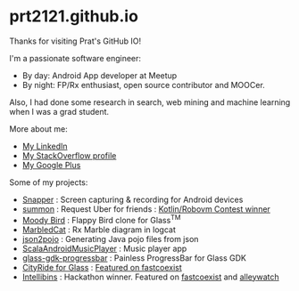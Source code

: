 prt2121.github.io
=================

Thanks for visiting Prat's GitHub IO!

I'm a passionate software engineer:

* By day: Android App developer at Meetup
* By night: FP/Rx enthusiast, open source contributor and MOOCer.

Also, I had done some research in search, web mining and machine learning when I was a grad student.

More about me:
* [My LinkedIn](https://www.linkedin.com/in/tprat)
* [My StackOverflow profile](http://stackoverflow.com/users/1104902/entryleveldev)
* [My Google Plus](google.com/+pratt2121)

Some of my projects:
* [Snapper](http://prt2121.github.io/Snapper/) : Screen capturing & recording for Android devices
* [summon](http://prt2121.github.io/summon/) : Request Uber for friends : [Kotlin/Robovm Contest winner](https://robovm.com/kotlin-contest-and-the-winner-is/)
* [Moody Bird](http://prt2121.github.io/moody-bird) : Flappy Bird clone for Glass<sup>TM</sup>
* [MarbledCat](http://prt2121.github.io/MarbledCat) : Rx Marble diagram in logcat
* [json2pojo](http://prt2121.github.io/json2pojo) : Generating Java pojo files from json
* [ScalaAndroidMusicPlayer](https://github.com/illi-ichi/ScalaAndroidMusicPlayer) : Music player app
* [glass-gdk-progressbar](https://github.com/prt2121/glass-gdk-progressbar) : Painless ProgressBar for Glass GDK
* [CityRide for Glass](https://glass.google.com/u/0/glassware/8304354602258824944) : [Featured on fastcoexist](http://www.fastcoexist.com/3033432/this-app-tells-google-glass-users-where-to-dock-a-citi-bike)
* [Intellibins](http://www.intellibins.nyc/) : Hackathon winner. Featured on [fastcoexist](http://www.fastcoexist.com/3047733/this-new-app-makes-it-easier-to-recycle-everything-because-just-stop-throwing-things-out-for) and [alleywatch](http://www.alleywatch.com/2015/07/this-nyc-startup-aims-to-build-a-recycling-ecosystem-with-your-phone/)

